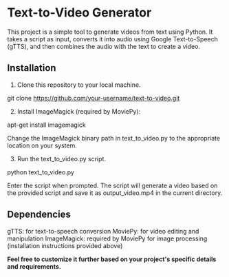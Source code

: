 # Text-to-Video Generator

This project is a simple tool to generate videos from text using Python. It takes a script as input, converts it into audio using Google Text-to-Speech (gTTS), and then combines the audio with the text to create a video.

## Installation

1. Clone this repository to your local machine.

git clone https://github.com/your-username/text-to-video.git

2. Install ImageMagick (required by MoviePy):

apt-get install imagemagick

Change the ImageMagick binary path in text_to_video.py to the appropriate location on your system.

3. Run the text_to_video.py script.

python text_to_video.py

Enter the script when prompted.
The script will generate a video based on the provided script and save it as output_video.mp4 in the current directory.


## Dependencies

gTTS: for text-to-speech conversion
MoviePy: for video editing and manipulation
ImageMagick: required by MoviePy for image processing (installation instructions provided above)


****Feel free to customize it further based on your project's specific details and requirements.****
